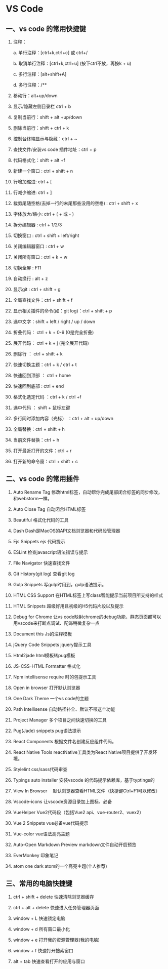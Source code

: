 # VS Code

## 一、vs code 的常用快捷键

1. 注释：

    a. 单行注释：[ctrl+k,ctrl+c] 或 ctrl+/

    b. 取消单行注释：[ctrl+k,ctrl+u] (按下ctrl不放，再按k + u)

    c. 多行注释：[alt+shift+A]

    d. 多行注释：/\*\*

2. 移动行：alt+up/down

3. 显示/隐藏左侧目录栏 ctrl + b

4. 复制当前行：shift + alt +up/down

5. 删除当前行：shift + ctrl + k

6. 控制台终端显示与隐藏：ctrl + ~

7. 查找文件/安装vs code 插件地址：ctrl + p

8. 代码格式化：shift + alt +f

9. 新建一个窗口 : ctrl + shift + n

10. 行增加缩进: ctrl + [

11. 行减少缩进: ctrl + ]

12. 裁剪尾随空格(去掉一行的末尾那些没用的空格) : ctrl + shift + x

13. 字体放大/缩小: ctrl + ( + 或 - )

14. 拆分编辑器 : ctrl + 1/2/3

15. 切换窗口 : ctrl + shift + left/right

16. 关闭编辑器窗口 : ctrl + w

17. 关闭所有窗口 : ctrl + k + w

18. 切换全屏 : F11

19. 自动换行 : alt + z

20. 显示git : ctrl + shift + g

21. 全局查找文件：ctrl + shift + f

22. 显示相关插件的命令(如：git log)：ctrl + shift + p

23. 选中文字：shift + left / right / up / down

24. 折叠代码： ctrl + k + 0-9 (0是完全折叠)

25. 展开代码： ctrl + k + j (完全展开代码)

26. 删除行 ： ctrl + shift + k

27. 快速切换主题：ctrl + k / ctrl + t

28. 快速回到顶部 ： ctrl + home

29. 快速回到底部 : ctrl + end

30. 格式化选定代码 ：ctrl + k / ctrl +f

31. 选中代码 ： shift + 鼠标左键

32. 多行同时添加内容（光标） ：ctrl + alt + up/down

33. 全局替换：ctrl + shift + h

34. 当前文件替换：ctrl + h

35. 打开最近打开的文件：ctrl + r

36. 打开新的命令窗：ctrl + shift + c

## 二、vs code 的常用插件

1. Auto Rename Tag 修改html标签，自动帮你完成尾部闭合标签的同步修改，和webstorm一样。

2. Auto Close Tag 自动闭合HTML标签

3. Beautiful 格式化代码的工具

4. Dash Dash是MacOS的API文档浏览器和代码段管理器

5. Ejs Snippets ejs 代码提示

6. ESLint 检查javascript语法错误与提示

7. File Navigator 快速查找文件

8. Git History(git log) 查看git log

9. Gulp Snippets 写gulp时用到，gulp语法提示。

10. HTML CSS Support 在HTML标签上写class智能提示当前项目所支持的样式

11. HTML Snippets 超级好用且初级的H5代码片段以及提示

12. Debug for Chrome 让vs code映射chrome的debug功能，静态页面都可以用vscode来打断点调试、配饰稍微复杂一点

13. Document this Js的注释模板

14. jQuery Code Snippets jquery提示工具

15. Html2jade html模板转pug模板

16. JS-CSS-HTML Formatter 格式化

17. Npm intellisense require 时的包提示工具

18. Open in browser 打开默认浏览器

19. One Dark Theme 一个vs code的主题

20. Path Intellisense 自动路径补全、默认不带这个功能

21. Project Manager 多个项目之间快速切换的工具

22. Pug(Jade) snippets pug语法提示

23. React Components 根据文件名创建反应组件代码。

24. React Native Tools reactNative工具类为React Native项目提供了开发环境。

25. Stylelint css/sass代码审查

26. Typings auto installer 安装vscode 的代码提示依赖库，基于typtings的

27. View In Browser 　默认浏览器查看HTML文件（快捷键Ctrl+F1可以修改）

28. Vscode-icons 让vscode资源目录加上图标、必备

29. VueHelper Vue2代码段（包括Vue2 api、vue-router2、vuex2）

30. Vue 2 Snippets vue必备vue代码提示

31. Vue-color vue语法高亮主题

32. Auto-Open Markdown Preview markdown文件自动开启预览

33. EverMonkey 印象笔记

34. atom one dark atom的一个高亮主题(个人推荐)

## 三、常用的电脑快捷键

1. ctrl + shift + delete 快速清除浏览器缓存

2. ctrl + alt + delete 快速进入任务管理器页面

3. window + L 快速锁定电脑

4. window + d 所有窗口最小化

5. window + e 打开我的资源管理器(我的电脑)

6. window + f 快速打开搜索窗口

7. alt + tab 快速查看打开的应用与窗口
